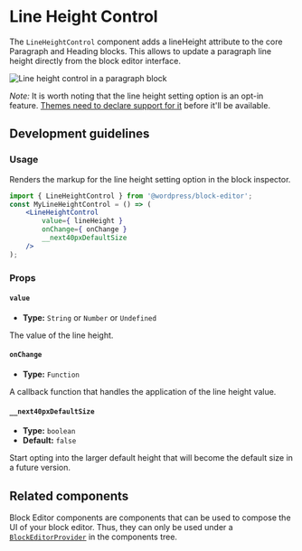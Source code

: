 # Line Height Control

The `LineHeightControl` component adds a lineHeight attribute to the core Paragraph and Heading blocks. This allows to update a paragraph line height directly from the block editor interface.

![Line height control in a paragraph block](https://make.wordpress.org/core/files/2020/09/line-height-for-paragraph-block.png)

_Note:_ It is worth noting that the line height setting option is an opt-in feature. [Themes need to declare support for it](/docs/how-to-guides/themes/theme-support.md#supporting-custom-line-heights) before it'll be available.

## Development guidelines

### Usage

Renders the markup for the line height setting option in the block inspector.

```jsx
import { LineHeightControl } from '@wordpress/block-editor';
const MyLineHeightControl = () => (
	<LineHeightControl
		value={ lineHeight }
		onChange={ onChange }
		__next40pxDefaultSize
	/>
);
```

### Props

#### `value`

-   **Type:** `String` or `Number` or `Undefined`

The value of the line height.

#### `onChange`

-   **Type:** `Function`

A callback function that handles the application of the line height value.

#### `__next40pxDefaultSize`

-   **Type:** `boolean`
-   **Default:** `false`

Start opting into the larger default height that will become the default size in a future version.

## Related components

Block Editor components are components that can be used to compose the UI of your block editor. Thus, they can only be used under a [`BlockEditorProvider`](https://github.com/WordPress/gutenberg/blob/HEAD/packages/block-editor/src/components/provider/README.md) in the components tree.
